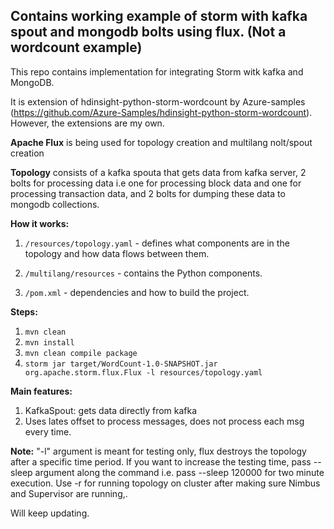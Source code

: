 ## Contains working example of storm with kafka spout and mongodb bolts using flux. (Not a wordcount example)

This repo contains implementation for integrating Storm witk kafka and MongoDB.

It is extension of hdinsight-python-storm-wordcount by Azure-samples (https://github.com/Azure-Samples/hdinsight-python-storm-wordcount). However, the extensions are my own.

**Apache Flux** is being used for topology creation and multilang nolt/spout creation

**Topology** consists of a kafka spouta that gets data from kafka server, 2 bolts for processing data i.e one for processing block data and one for processing transaction data, and 2 bolts for dumping these data to mongodb collections.

**How it works:**

1.  `/resources/topology.yaml` - defines what components are in the topology and how data flows between them.
2.  `/multilang/resources` - contains the Python components.

3.  `/pom.xml` - dependencies and how to build the project.

**Steps:**

1.  `mvn clean`
2.  `mvn install`
3.  `mvn clean compile package`
4.  `storm jar target/WordCount-1.0-SNAPSHOT.jar org.apache.storm.flux.Flux -l resources/topology.yaml`

**Main features:**

1.  KafkaSpout: gets data directly from kafka
2.  Uses lates offset to process messages, does not process each msg every time.

**Note:** "-l" argument is meant for testing only, flux destroys the topology after a specific time period. If you want to increase the testing time, pass --sleep argument along the command i.e. pass --sleep 120000 for two minute execution.
Use -r for running topology on cluster after making sure Nimbus and Supervisor are running,.

Will keep updating.
